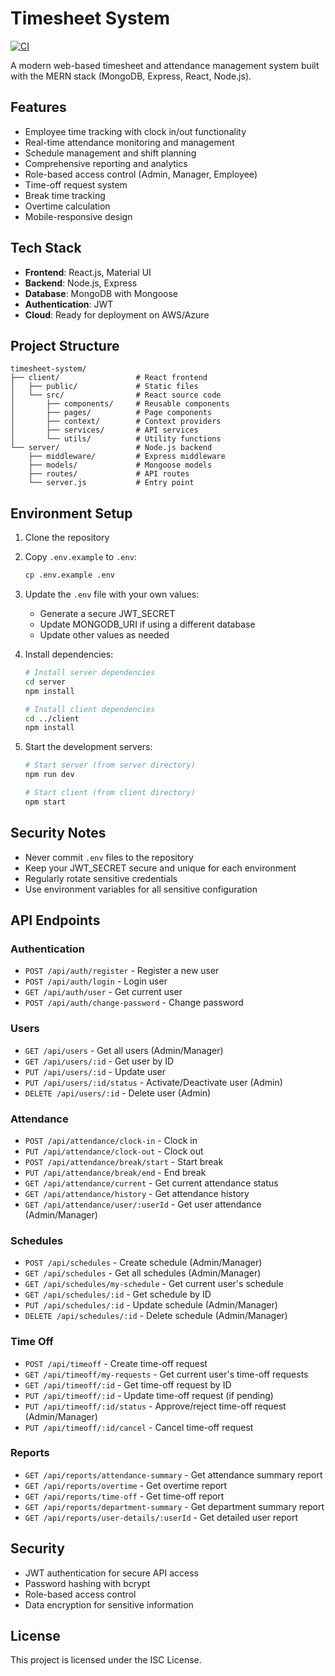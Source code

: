 # Timesheet System

[![CI](https://github.com/Ajaya-Rajbhandari/timesheet-system/actions/workflows/ci.yml/badge.svg)](https://github.com/Ajaya-Rajbhandari/timesheet-system/actions/workflows/ci.yml)

A modern web-based timesheet and attendance management system built with the MERN stack (MongoDB, Express, React, Node.js).

## Features

- Employee time tracking with clock in/out functionality
- Real-time attendance monitoring and management
- Schedule management and shift planning
- Comprehensive reporting and analytics
- Role-based access control (Admin, Manager, Employee)
- Time-off request system
- Break time tracking
- Overtime calculation
- Mobile-responsive design

## Tech Stack

- **Frontend**: React.js, Material UI
- **Backend**: Node.js, Express
- **Database**: MongoDB with Mongoose
- **Authentication**: JWT
- **Cloud**: Ready for deployment on AWS/Azure

## Project Structure

```
timesheet-system/
├── client/                 # React frontend
│   ├── public/             # Static files
│   └── src/                # React source code
│       ├── components/     # Reusable components
│       ├── pages/          # Page components
│       ├── context/        # Context providers
│       ├── services/       # API services
│       └── utils/          # Utility functions
└── server/                 # Node.js backend
    ├── middleware/         # Express middleware
    ├── models/             # Mongoose models
    ├── routes/             # API routes
    └── server.js           # Entry point
```

## Environment Setup

1. Clone the repository
2. Copy `.env.example` to `.env`:
   ```bash
   cp .env.example .env
   ```
3. Update the `.env` file with your own values:
   - Generate a secure JWT_SECRET
   - Update MONGODB_URI if using a different database
   - Update other values as needed

4. Install dependencies:
   ```bash
   # Install server dependencies
   cd server
   npm install

   # Install client dependencies
   cd ../client
   npm install
   ```

5. Start the development servers:
   ```bash
   # Start server (from server directory)
   npm run dev

   # Start client (from client directory)
   npm start
   ```

## Security Notes

- Never commit `.env` files to the repository
- Keep your JWT_SECRET secure and unique for each environment
- Regularly rotate sensitive credentials
- Use environment variables for all sensitive configuration

## API Endpoints

### Authentication
- `POST /api/auth/register` - Register a new user
- `POST /api/auth/login` - Login user
- `GET /api/auth/user` - Get current user
- `POST /api/auth/change-password` - Change password

### Users
- `GET /api/users` - Get all users (Admin/Manager)
- `GET /api/users/:id` - Get user by ID
- `PUT /api/users/:id` - Update user
- `PUT /api/users/:id/status` - Activate/Deactivate user (Admin)
- `DELETE /api/users/:id` - Delete user (Admin)

### Attendance
- `POST /api/attendance/clock-in` - Clock in
- `PUT /api/attendance/clock-out` - Clock out
- `POST /api/attendance/break/start` - Start break
- `PUT /api/attendance/break/end` - End break
- `GET /api/attendance/current` - Get current attendance status
- `GET /api/attendance/history` - Get attendance history
- `GET /api/attendance/user/:userId` - Get user attendance (Admin/Manager)

### Schedules
- `POST /api/schedules` - Create schedule (Admin/Manager)
- `GET /api/schedules` - Get all schedules (Admin/Manager)
- `GET /api/schedules/my-schedule` - Get current user's schedule
- `GET /api/schedules/:id` - Get schedule by ID
- `PUT /api/schedules/:id` - Update schedule (Admin/Manager)
- `DELETE /api/schedules/:id` - Delete schedule (Admin/Manager)

### Time Off
- `POST /api/timeoff` - Create time-off request
- `GET /api/timeoff/my-requests` - Get current user's time-off requests
- `GET /api/timeoff/:id` - Get time-off request by ID
- `PUT /api/timeoff/:id` - Update time-off request (if pending)
- `PUT /api/timeoff/:id/status` - Approve/reject time-off request (Admin/Manager)
- `PUT /api/timeoff/:id/cancel` - Cancel time-off request

### Reports
- `GET /api/reports/attendance-summary` - Get attendance summary report
- `GET /api/reports/overtime` - Get overtime report
- `GET /api/reports/time-off` - Get time-off report
- `GET /api/reports/department-summary` - Get department summary report
- `GET /api/reports/user-details/:userId` - Get detailed user report

## Security

- JWT authentication for secure API access
- Password hashing with bcrypt
- Role-based access control
- Data encryption for sensitive information

## License

This project is licensed under the ISC License.
